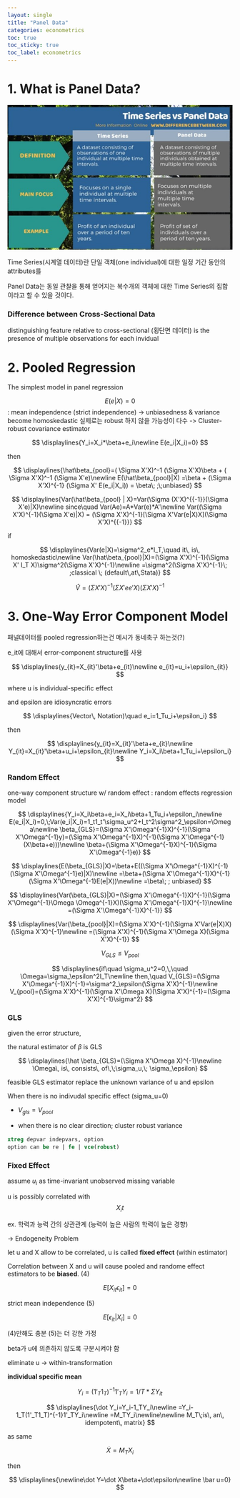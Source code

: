 ```yaml
---
layout: single
title: "Panel Data"
categories: econometrics
toc: true
toc_sticky: true
toc_label: econometrics
---
```


# 1. What is Panel Data?



![Difference Between Time Series and Panel Data](../../assets/images/2022-03-02-econometrics/Difference-Between-Time-Series-and-Panel-Data-Tabular-Form.jpg)

Time Series(시계열 데이터)란 단일 객체(one individual)에 대한 일정 기간 동안의 attributes를 

Panel Data는 동일 관찰을 통해 얻어지는 복수개의 객체에 대한 Time Series의 집합이라고 할 수 있을 것이다.



### Difference between Cross-Sectional Data

distinguishing feature relative to cross-sectional (횡단면 데이터) is the presence of multiple observations for each invidual



# 2. Pooled Regression

The simplest model in panel regression

$$E(e|X)=0$$ : mean independence (strict independence) -> unbiasedness & variance become homoskedastic
실제로는 robust 하지 않을 가능성이 다수 -> Cluster-robust covariance estimator

$$
\displaylines{Y_i=X_i*\beta+e_i\newline
E(e_i|X_i)=0}
$$


then


$$
\displaylines{\hat\beta_{pool}=( \Sigma X'X)^-1 (\Sigma X'X)\beta + ( \Sigma X'X)^-1 (\Sigma X'e)\newline
E(\hat\beta_{pool}|X) =\beta + (\Sigma X'X)^{-1} (\Sigma X' E(e_i|X_i)) = \beta\;  ;\;unbiased}
$$


$$
\displaylines{Var(\hat\beta_{pool} | X)=Var(\Sigma (X'X)^{{-1}}(\Sigma X'e)|X)\newline
since\quad Var(Ae)=A*Var(e)*A'\newline
Var((\Sigma X'X)^{-1}(\Sigma X'e)|X) = (\Sigma X'X)^{-1}[\Sigma X'Var(e|X)X](\Sigma X'X)^{{-1}}}
$$

if


$$
\displaylines{Var(e|X)=\sigma^2_e*I_T,\quad it\, is\, homoskedastic\newline
Var(\hat\beta_{pool}|X)=(\Sigma X'X)^{-1}(\Sigma X' I_T X)\sigma^2(\Sigma X'X)^{-1}\newline
=\sigma^2(\Sigma X'X)^{-1}\; ;classical \; (default\,at\,Stata)}
$$

$$
\hat V=(\Sigma X'X)^{-1}(\Sigma X'ee'X)(\Sigma X'X)^{-1}
$$



# 3. One-Way Error Component Model



패널데이터를 pooled regression하는건 메시가 동네축구 하는것(?)

e_it에 대해서 error-component structure를 사용



$$
\displaylines{y_{it}=X_{it}'\beta+e_{it}\newline
e_{it}=u_i+\epsilon_{it}}
$$


where u is individual-specific effect

and epsilon are idiosyncratic errors



$$
\displaylines{Vector\, Notation)\quad
e_i=1_Tu_i+\epsilon_i}
$$


then



$$
\displaylines{y_{it}=X_{it}'\beta+e_{it}\newline
Y_{it}=X_{it}'\beta+u_i+\epsilon_{it}\newline
Y_i=X_i\beta+1_Tu_i+\epsilon_i}
$$



### Random Effect

one-way component structure w/ random effect : random effects regression model


$$
\displaylines{Y_i=X_i\beta+e_i=X_i\beta+1_Tu_i+\epsilon_i\newline
E(e_i|X_i)=0,\;Var(e_i|X_i)=1_t1_t'\sigma_u^2+I_t^2\sigma^2_\epsilon=\Omega\newline
\beta_{GLS}=(\Sigma X'\Omega^{-1}X)^{-1}(\Sigma X'\Omega^{-1}y)=(\Sigma X'\Omega^{-1}X)^{-1}(\Sigma X'\Omega^{-1}(X\beta+e)))\newline
\beta+(\Sigma X'\Omega^{-1}X)^{-1}(\Sigma X'\Omega^{-1}e)}
$$




$$
\displaylines{E(\beta_{GLS}|X)=\beta+E((\Sigma X'\Omega^{-1}X)^{-1}(\Sigma X'\Omega^{-1}e)|X)\newline
=\beta+(\Sigma X'\Omega^{-1}X)^{-1}(\Sigma X'\Omega^{-1}E(e|X))\newline
=\beta\; ; unbiased}
$$




$$
\displaylines{Var(\beta_{GLS}|X)=(\Sigma X'\Omega^{-1}X)^{-1}(\Sigma X'\Omega^{-1}\Omega \Omega^{-1}X)(\Sigma X'\Omega^{-1}X)^{-1}\newline
=(\Sigma X'\Omega^{-1}X)^{-1}}
$$




$$
\displaylines{Var(\beta_{pool}|X)=(\Sigma X'X)^{-1}(\Sigma X'Var(e|X)X)(\Sigma X'X)^{-1}\newline
=(\Sigma X'X)^{-1}(\Sigma X'\Omega X)(\Sigma X'X)^{-1}}
$$




$$
V_{GLS}\leq V_{pool}
$$



$$
\displaylines{if\quad \sigma_u^2=0,\,\quad \Omega=\sigma_\epsilon^2I_T\newline
then,\quad V_{GLS}=(\Sigma X'\Omega^{-1}X)^{-1}=\sigma^2_\epsilon(\Sigma X'X)^{-1}\newline
V_{pool}=(\Sigma X'X)^{-1}(\Sigma X'\Omega X)(\Sigma X'X)^{-1}=(\Sigma X'X)^{-1}\sigma^2}
$$



### GLS

given the error structure,

the natural estimator of $\beta$ is GLS


$$
\displaylines{\hat \beta_{GLS}=(\Sigma X'\Omega X)^{-1}\newline
\Omega\, is\, consists\, of\,\;\sigma_u,\; \sigma_\epsilon}
$$


feasible GLS estimator replace the unknown variance of u and epsilon

When there is no indivudal specific effect (sigma_u=0)

- $V_{gls}=V_{pool}$

- when there is no clear direction; cluster robust variance

```Stata
xtreg depvar indepvars, option
option can be re | fe | vce(robust)
```



### Fixed Effect

assume $u_i$ as time-invariant unobserved missing variable

u is possibly correlated with $$X_it$$

ex. 학력과 능력 간의 상관관계 (능력이 높은 사람의 학력이 높은 경향)

-> Endogeneity Problem

let u and X allow to be correlated, u is called **fixed effect** (within estimator)

Correlation between X and u will cause pooled and randome effect estimators to be **biased**. (4)



$$
E[X_{it}\epsilon_{it}]=0
$$


strict mean independence (5)



$$
E[\epsilon_{it}|X_{i}]=0
$$


(4)만해도 충분 (5)는 더 강한 가정



beta가 u에 의존하지 않도록 구분시켜야 함

eliminate u -> within-transformation

**individual specific mean**


$$
Y_i=(1'_T1_T)^{-1} 1'_TY_i=1/T*\Sigma Y_{it}
$$



$$
\displaylines{\dot Y_i=Y_i-1_TY_i\newline
=Y_i-1_T(1'_T1_T)^{-1}1'_TY_i\newline
=M_TY_i\newline\newline
M_T\;is\, an\, idempotent\, matrix}
$$

as same


$$
\dot X=M_TX_i
$$


then



$$
\displaylines{\newline\dot Y=\dot X\beta+\dot\epsilon\newline
\bar u=0}
$$
